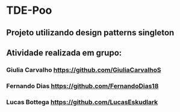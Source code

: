 # TDE-Poo
## Projeto utilizando design patterns singleton
## Atividade realizada em grupo:
### Giulia Carvalho https://github.com/GiuliaCarvalhoS 
### Fernando Dias  https://github.com/FernandoDias18
### Lucas Bottega https://github.com/LucasEskudlark
